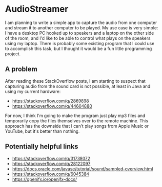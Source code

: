 # AudioStreamer
I am planning to write a simple app to capture the audio from one computer and
stream it to another computer to be played. My use case is very simple: I have
a desktop PC hooked up to speakers and a laptop on the other side of the room,
and I'd like to be able to control what plays on the speakers using my laptop.
There is probably some existing program that I could use to accomplish this
task, but I thought it would be a fun little programming project.

## A problem

After reading these StackOverflow posts, I am starting to suspect that
capturing audio from the sound card is not possible, at least in Java and using
my current hardware:
* https://stackoverflow.com/q/2869898
* https://stackoverflow.com/q/44604880

For now, I think I'm going to make the program just play mp3 files and
temporarily copy the files themselves over to the remote machine. This approach
has the downside that I can't play songs from Apple Music or YouTube, but it's
better than nothing.

## Potentially helpful links
* https://stackoverflow.com/q/31738072
* https://stackoverflow.com/q/28122097
* https://docs.oracle.com/javase/tutorial/sound/sampled-overview.html
* https://stackoverflow.com/q/6045384
* https://openjfx.io/openjfx-docs/